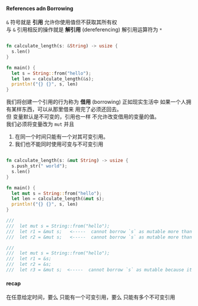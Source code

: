 #### References adn Borrowing

`&` 符号就是 **引用** 允许你使用值但不获取其所有权  
与 `&` 引用相反的操作就是 **解引用** (dereferencing) 解引用运算符为 `*`

```rs

fn calculate_length(s: &String) -> usize {
  s.len()
}

fn main() {
  let s = String::from("hello");
  let len = calculate_length(&s);
  println!("{} {}", s, len)
}

```

我们将创建一个引用的行为称为 **借用** (borrowing) 正如现实生活中 如果一个人拥有某样东西，可以从那里借来 用完了必须还回去。  
但 变量默认是不可变的，引用也一样 不允许改变借用的变量的值。  
我们必须将变量改为 `mut` 并且  
1. 在同一个时间只能有一个对其可变引用。  
2. 我们也不能同时使用可变与不可变引用

```rs

fn calculate_length(s: &mut String) -> usize {
  s.push_str(" world");
  s.len()
}

fn main() {
  let mut s = String::from("hello");
  let len = calculate_length(&mut s);
  println!("{} {}", s, len)
}

///
///  let mut s = String::from("hello");
///  let r1 = &mut s;   <-----  cannot borrow `s` as mutable more than once at a time
///  let r2 = &mut s;   <-----  cannot borrow `s` as mutable more than once at a time

///
///  let mut s = String::from("hello");
///  let r1 = &s; 
///  let r2 = &s; 
///  let r3 = &mut s;  <-----  cannot borrow `s` as mutable because it is also borrowed as immutable

```

#### recap 

在任意给定时间，要么 只能有一个可变引用，要么 只能有多个不可变引用




